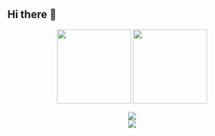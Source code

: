 ## Hi there 👋

<!--
**SuchJack/SuchJack** is a ✨ _special_ ✨ repository because its `README.md` (this file) appears on your GitHub profile.

Here are some ideas to get you started:

- 🔭 I’m currently working on ...
- 🌱 I’m currently learning ...
- 👯 I’m looking to collaborate on ...
- 🤔 I’m looking for help with ...
- 💬 Ask me about ...
- 📫 How to reach me: ...
- 😄 Pronouns: ...
- ⚡ Fun fact: ...
-->

<p align="center">
<img height="150px" src="https://github-readme-stats.vercel.app/api?username=SuchJack&title_color=81A1C1&icon_color=81A1C1&text_color=333&bg_color=ffffff&show_icons=true&count_private=true&hide=issues" />
<img height="150px" src="https://github-readme-stats.vercel.app/api/top-langs/?username=SuchJack&layout=compact&title_color=81A1C1&bg_color=ffffff" />
</p>

<div align="center"> <img src="https://github-readme-streak-stats.herokuapp.com/?user=SuchJack" /> </div>

<div align="center"> <img src="https://readme-typing-svg.herokuapp.com/?lines=祝您今天愉快!&center=true&font=Roboto&size=27" /></div>
